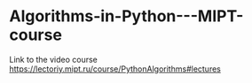 # Algorithms-in-Python---MIPT-course
Link to the video course https://lectoriy.mipt.ru/course/PythonAlgorithms#lectures
